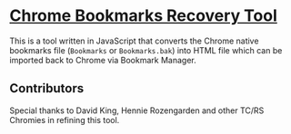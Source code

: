 # [Chrome Bookmarks Recovery Tool](https://rongjiecomputer.github.io/chrome/bookmark-recovery)

This is a tool written in JavaScript that converts the Chrome native bookmarks file (`Bookmarks` or `Bookmarks.bak`) into HTML file which can be imported back to Chrome via Bookmark Manager.

## Contributors
Special thanks to David King, Hennie Rozengarden and other TC/RS Chromies in refining this tool.
